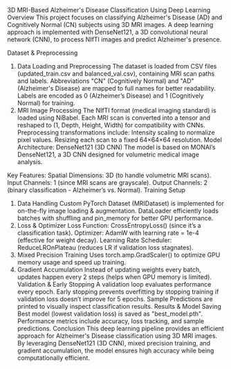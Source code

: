 3D MRI-Based Alzheimer's Disease Classification Using Deep Learning
Overview
This project focuses on classifying Alzheimer's Disease (AD) and Cognitively Normal (CN) subjects using 3D MRI images. A deep learning approach is implemented with DenseNet121, a 3D convolutional neural network (CNN), to process NIfTI images and predict Alzheimer's presence.

Dataset & Preprocessing
1. Data Loading and Preprocessing
The dataset is loaded from CSV files (updated_train.csv and balanced_val.csv), containing MRI scan paths and labels.
Abbreviations "CN" (Cognitively Normal) and "AD" (Alzheimer's Disease) are mapped to full names for better readability.
Labels are encoded as 0 (Alzheimer’s Disease) and 1 (Cognitively Normal) for training.
2. MRI Image Processing
The NIfTI format (medical imaging standard) is loaded using NiBabel.
Each MRI scan is converted into a tensor and reshaped to (1, Depth, Height, Width) for compatibility with CNNs.
Preprocessing transformations include:
Intensity scaling to normalize pixel values.
Resizing each scan to a fixed 64×64×64 resolution.
Model Architecture: DenseNet121 (3D CNN)
The model is based on MONAI’s DenseNet121, a 3D CNN designed for volumetric medical image analysis.

Key Features:
Spatial Dimensions: 3D (to handle volumetric MRI scans).
Input Channels: 1 (since MRI scans are grayscale).
Output Channels: 2 (binary classification - Alzheimer’s vs. Normal).
Training Setup
1. Data Handling
Custom PyTorch Dataset (MRIDataset) is implemented for on-the-fly image loading & augmentation.
DataLoader efficiently loads batches with shuffling and pin_memory for better GPU performance.
2. Loss & Optimizer
Loss Function: CrossEntropyLoss() (since it’s a classification task).
Optimizer: AdamW with learning rate = 1e-4 (effective for weight decay).
Learning Rate Scheduler: ReduceLROnPlateau (reduces LR if validation loss stagnates).
3. Mixed Precision Training
Uses torch.amp.GradScaler() to optimize GPU memory usage and speed up training.
4. Gradient Accumulation
Instead of updating weights every batch, updates happen every 2 steps (helps when GPU memory is limited).
Validation & Early Stopping
A validation loop evaluates performance every epoch.
Early stopping prevents overfitting by stopping training if validation loss doesn’t improve for 5 epochs.
Sample Predictions are printed to visually inspect classification results.
Results & Model Saving
Best model (lowest validation loss) is saved as "best_model.pth".
Performance metrics include accuracy, loss tracking, and sample predictions.
Conclusion
This deep learning pipeline provides an efficient approach for Alzheimer's Disease classification using 3D MRI images. By leveraging DenseNet121 (3D CNN), mixed precision training, and gradient accumulation, the model ensures high accuracy while being computationally efficient.
